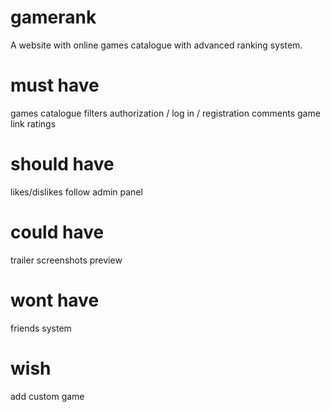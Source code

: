 # gamerank
A website with online games catalogue with advanced ranking system.

# must have
games catalogue
filters
authorization / log in / registration
comments
game link
ratings

# should have
likes/dislikes 
follow
admin panel

# could have
trailer
screenshots preview 

# wont have
friends system 

# wish
add custom game
